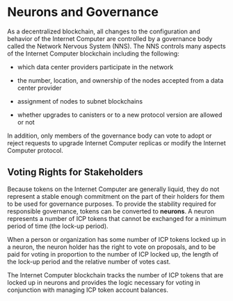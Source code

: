 # Neurons and Governance

As a decentralized blockchain, all changes to the configuration and behavior of the Internet Computer are controlled by a governance body called the Network Nervous System (NNS). The NNS controls many aspects of the Internet Computer blockchain including the following:

-   which data center providers participate in the network

-   the number, location, and ownership of the nodes accepted from a data center provider

-   assignment of nodes to subnet blockchains

-   whether upgrades to canisters or to a new protocol version are allowed or not

In addition, only members of the governance body can vote to adopt or reject requests to upgrade Internet Computer replicas or modify the Internet Computer protocol.

## Voting Rights for Stakeholders

Because tokens on the Internet Computer are generally liquid, they do not represent a stable enough commitment on the part of their holders for them to be used for governance purposes. To provide the stability required for responsible governance, tokens can be converted to **neurons**. A neuron represents a number of ICP tokens that cannot be exchanged for a minimum period of time (the lock-up period).

When a person or organization has some number of ICP tokens locked up in a neuron, the neuron holder has the right to vote on proposals, and to be paid for voting in proportion to the number of ICP locked up, the length of the lock-up period and the relative number of votes cast.

The Internet Computer blockchain tracks the number of ICP tokens that are locked up in neurons and provides the logic necessary for voting in conjunction with managing ICP token account balances.
